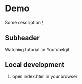 # Demo

Some description！

## Subheader

Watching tutorial on Youtubelgit

## Local development 

1. open index.html in your browser 